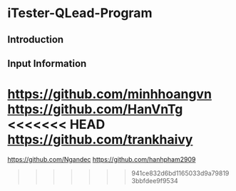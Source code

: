 # iTester-QLead-Program
## Introduction
## Input Information
https://github.com/minhhoangvn
https://github.com/HanVnTg
<<<<<<< HEAD
https://github.com/trankhaivy
=======
https://github.com/Ngandec
https://github.com/hanhpham2909
>>>>>>> 941ce832d6bd1165033d9a798193bbfdee9f9534
